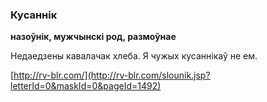 ### Кусаннік
**назоўнік, мужчынскі род, размоўнае**

Недаедзены кавалачак хлеба. Я чужых кусаннікаў не ем.

<a rel="author">[http://rv-blr.com/](http://rv-blr.com/slounik.jsp?letterId=0&maskId=0&pageId=1492)</a>
